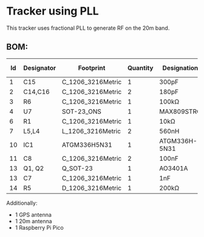 # Tracker using PLL

This tracker uses fractional PLL to generate RF on the 20m band.

## BOM:

| Id  | Designator     | Footprint                         | Quantity | Designation         | Supplier and ref |
|-----|----------------|-----------------------------------|----------|---------------------|------------------|
| 1   | C15            | C_1206_3216Metric                 | 1        | 300pF               |   C5449026       |
| 2   | C14,C16        | C_1206_3216Metric                 | 2        | 180pF               |   C3832761       |
| 3   | R6             | C_1206_3216Metric                 | 1        | 100kΩ               |   C137393        |
| 4   | U7             | SOT-23_ONS                        | 1        | MAX809STRG          |   C9965          |
| 6   | R1             | C_1206_3216Metric                 | 1        | 10kΩ                |   C132649        |
| 7   | L5,L4          | L_1206_3216Metric                 | 2        | 560nH               |   C13585         |
| 10  | IC1            | ATGM336H5N31                      | 1        | ATGM336H-5N31       |   C2940946       |
| 11  | C8             | C_1206_3216Metric                 | 2        | 100nF               |   C137393        |
| 13  | Q1, Q2         | Q_SOT-23                          | 1        | AO3401A             |   C15127         |
| 13  | C7             | C_1206_3216Metric                 | 1        | 1nF                 |   C23631         |
| 14  | R5             | D_1206_3216Metric                 | 1        | 200kΩ               |   C114937        |

Additionally:
- 1 GPS antenna
- 1 20m antenna
- 1 Raspberry Pi Pico
